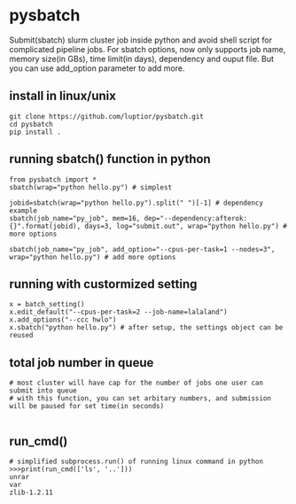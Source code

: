 # pysbatch

Submit(sbatch) slurm cluster job inside python and avoid shell script for complicated pipeline jobs. For sbatch options, now only supports job name, memory size(in GBs), time limit(in days), dependency and ouput file. But you can use add_option parameter to add more.

## install in linux/unix
```
git clone https://github.com/luptior/pysbatch.git
cd pysbatch
pip install .
```


## running sbatch() function in python
```
from pysbatch import *
sbatch(wrap="python hello.py") # simplest

jobid=sbatch(wrap="python hello.py").split(" ")[-1] # dependency example
sbatch(job_name="py_job", mem=16, dep="--dependency:afterok:{}".format(jobid), days=3, log="submit.out", wrap="python hello.py") # more options

sbatch(job_name="py_job", add_option="--cpus-per-task=1 --nodes=3", wrap="python hello.py") # add more options

```

## running with custormized setting
```
x = batch_setting()
x.edit_default("--cpus-per-task=2 --job-name=lalaland")
x.add_options("--ccc hwlo")
x.sbatch("python hello.py") # after setup, the settings object can be reused

```

## total job number in queue
```
# most cluster will have cap for the number of jobs one user can submit into queue
# with this function, you can set arbitary numbers, and submission will be paused for set time(in seconds)


```


## run_cmd()
```
# simplified subprocess.run() of running linux command in python
>>>print(run_cmd(['ls', '..']))
unrar
var
zlib-1.2.11
```
